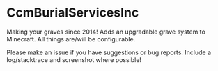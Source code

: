 CcmBurialServicesInc
===============

Making your graves since 2014!
Adds an upgradable grave system to Minecraft.
All things are/will be configurable.

Please make an issue if you have suggestions or bug reports.
Include a log/stacktrace and screenshot where possible!